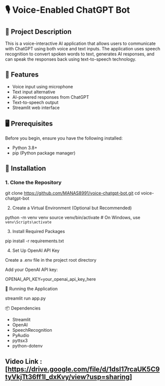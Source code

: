 # 🎙️ Voice-Enabled ChatGPT Bot

## 📝 Project Description
This is a voice-interactive AI application that allows users to communicate with ChatGPT using both voice and text inputs. The application uses speech recognition to convert spoken words to text, generates AI responses, and can speak the responses back using text-to-speech technology.

## 🌟 Features
- Voice input using microphone
- Text input alternative
- AI-powered responses from ChatGPT
- Text-to-speech output
- Streamlit web interface

## 🖥️ Prerequisites
Before you begin, ensure you have the following installed:
- Python 3.8+
- pip (Python package manager)

## 🔧 Installation

### 1. Clone the Repository

git clone https://github.com/MANAS8991/voice-chatgpt-bot.git
cd voice-chatgpt-bot

2. Create a Virtual Environment (Optional but Recommended)

python -m venv venv
source venv/bin/activate  # On Windows, use `venv\Scripts\activate`

 3. Install Required Packages

pip install -r requirements.txt

 4. Set Up OpenAI API Key

Create a .env file in the project root directory

Add your OpenAI API key:

OPENAI_API_KEY=your_openai_api_key_here

🚀 Running the Application

streamlit run app.py

📦 Dependencies
- Streamlit
- OpenAI
- SpeechRecognition
- PyAudio
- pyttsx3
- python-dotenv

## Video Link : [https://drive.google.com/file/d/1dsI17rcaUK5C9tyVkjTt36ff1I_dxKvy/view?usp=sharing]
